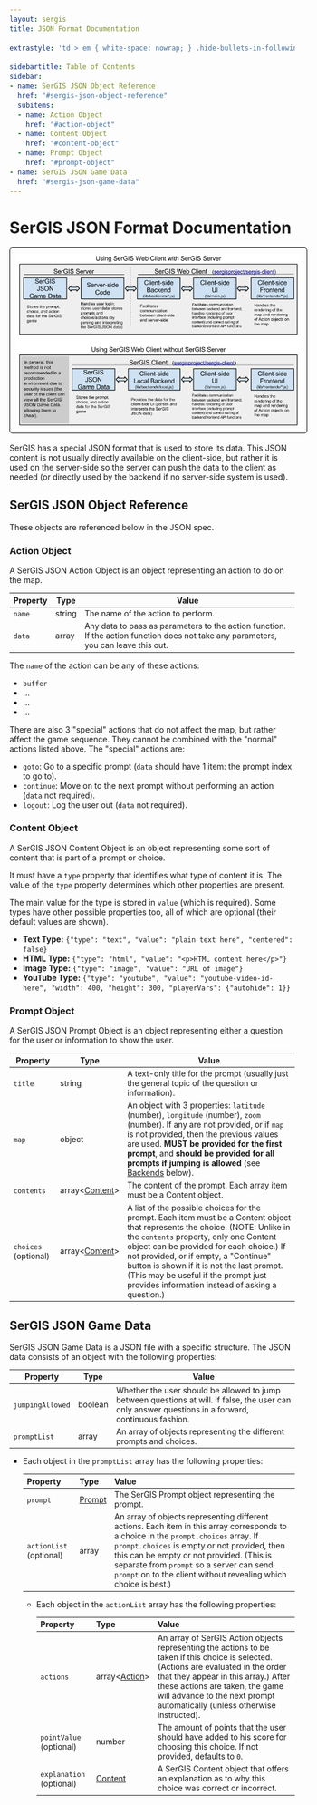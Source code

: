 ```yaml
---
layout: sergis
title: JSON Format Documentation

extrastyle: 'td > em { white-space: nowrap; } .hide-bullets-in-following-ul + ul { list-style: none; }'

sidebartitle: Table of Contents
sidebar:
- name: SerGIS JSON Object Reference
  href: "#sergis-json-object-reference"
  subitems:
  - name: Action Object
    href: "#action-object"
  - name: Content Object
    href: "#content-object"
  - name: Prompt Object
    href: "#prompt-object"
- name: SerGIS JSON Game Data
  href: "#sergis-json-game-data"
---
```

# SerGIS JSON Format Documentation

<p style="text-align: center;"><a href="https://docs.google.com/drawings/d/1aDEHLen7vmv6BJ2mfVee2BMB6y3Zp8NhDK-hQRfoTIc/edit?usp=sharing" target="_blank"><img src="server-client.png" style="border: 1px solid black; padding: 10px; border-radius: 5px;"></a></p>

SerGIS has a special JSON format that is used to store its data. This JSON content is not usually directly available on the client-side, but rather it is used on the server-side so the server can push the data to the client as needed (or directly used by the backend if no server-side system is used).

## SerGIS JSON Object Reference

These objects are referenced below in the JSON spec.

### Action Object

A SerGIS JSON Action Object is an object representing an action to do on the map.

| Property | Type   | Value
| -------- | -----  | -----
| `name`   | string | The name of the action to perform.
| `data`   | array  | Any data to pass as parameters to the action function. If the action function does not take any parameters, you can leave this out.

The `name` of the action can be any of these actions:

 - `buffer`
 - ...
 - ...
 - ...

There are also 3 "special" actions that do not affect the map, but rather affect the game sequence. They cannot be combined with the "normal" actions listed above. The "special" actions are:

 - `goto`: Go to a specific prompt (`data` should have 1 item: the prompt index to go to).
 - `continue`: Move on to the next prompt without performing an action (`data` not required).
 - `logout`: Log the user out (`data` not required).

### Content Object

A SerGIS JSON Content Object is an object representing some sort of content that is part of a prompt or choice.

It must have a `type` property that identifies what type of content it is. The value of the `type` property determines which other properties are present.

The main value for the type is stored in `value` (which is required). Some types have other possible properties too, all of which are optional (their default values are shown).

 - **Text Type:** `{"type": "text", "value": "plain text here", "centered": false}`
 - **HTML Type:** `{"type": "html", "value": "<p>HTML content here</p>"}`
 - **Image Type:** `{"type": "image", "value": "URL of image"}`
 - **YouTube Type:** `{"type": "youtube", "value": "youtube-video-id-here", "width": 400, "height": 300, "playerVars": {"autohide": 1}}`

### Prompt Object

A SerGIS JSON Prompt Object is an object representing either a question for the user or information to show the user.

| Property  | Type   | Value
| --------  | ----   | -----
| `title`   | string | A text-only title for the prompt (usually just the general topic of the question or information).
| `map`     | object | An object with 3 properties: `latitude` (number), `longitude` (number), `zoom` (number). If any are not provided, or if `map` is not provided, then the previous values are used. **MUST be provided for the first prompt**, and **should be provided for all prompts if jumping is allowed** (see [Backends](#backends) below).
| `contents` | array&lt;[Content][contentobject]&gt; | The content of the prompt. Each array item must be a Content object.
| `choices` (optional) | array&lt;[Content][contentobject]&gt; | A list of the possible choices for the prompt. Each item must be a Content object that represents the choice. (NOTE: Unlike in the `contents` property, only one Content object can be provided for each choice.) If not provided, or if empty, a "Continue" button is shown if it is not the last prompt. (This may be useful if the prompt just provides information instead of asking a question.)

## SerGIS JSON Game Data

SerGIS JSON Game Data is a JSON file with a specific structure. The JSON data consists of an object with the following properties:

| Property | Type | Value
| -------- | ---- | -----
| `jumpingAllowed` | boolean | Whether the user should be allowed to jump between questions at will. If false, the user can only answer questions in a forward, continuous fashion.
| `promptList` | array | An array of objects representing the different prompts and choices.

<div class="hide-bullets-in-following-ul" style="display: none;"></div>

- Each object in the `promptList` array has the following properties:

  | Property | Type | Value
  | -------- | ---- | -----
  | `prompt` | [Prompt][promptobject] | The SerGIS Prompt object representing the prompt.
  | `actionList` (optional) | array | An array of objects representing different actions. Each item in this array corresponds to a choice in the `prompt.choices` array. If `prompt.choices` is empty or not provided, then this can be empty or not provided. (This is separate from `prompt` so a server can send `prompt` on to the client without revealing which choice is best.)
  
  <div class="hide-bullets-in-following-ul" style="display: none;"></div>

  - Each object in the `actionList` array has the following properties:

    | Property | Type | Value
    | -------- | ---- | -----
    | `actions` | array<[Action][actionobject]> | An array of SerGIS Action objects representing the actions to be taken if this choice is selected. (Actions are evaluated in the order that they appear in this array.) After these actions are taken, the game will advance to the next prompt automatically (unless otherwise instructed).
    | `pointValue` (optional) | number | The amount of points that the user should have added to his score for choosing this choice. If not provided, defaults to `0`.
    | `explanation` (optional) | [Content][contentobject] | A SerGIS Content object that offers an explanation as to why this choice was correct or incorrect.



[actionobject]: #action-object "SerGIS JSON Action Object"
[contentobject]: #content-object "SerGIS JSON Content Object"
[promptobject]: #prompt-object "SerGIS JSON Prompt Object"
